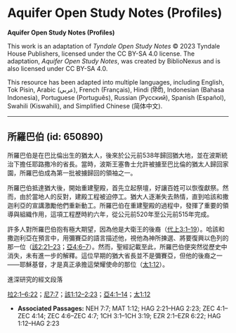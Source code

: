 # Aquifer Open Study Notes (Profiles)

**Aquifer Open Study Notes (Profiles)**

This work is an adaptation of *Tyndale Open Study Notes* © 2023 Tyndale House Publishers, licensed under the CC BY\-SA 4\.0 license. The adaptation, *Aquifer Open Study Notes*, was created by BiblioNexus and is also licensed under CC BY\-SA 4\.0\.

This resource has been adapted into multiple languages, including English, Tok Pisin, Arabic (عربي), French (Français), Hindi (हिंदी), Indonesian (Bahasa Indonesia), Portuguese (Português), Russian (Русский), Spanish (Español), Swahili (Kiswahili), and Simplified Chinese (简体中文).



--------------------------------

## 所羅巴伯 (id: 650890)

所羅巴伯是在巴比倫出生的猶太人，後來於公元前538年歸回猶大地，並在波斯統治下擔任耶路撒冷的省長。當時，波斯王塞魯士允許被擄至巴比倫的猶太人歸回家園，所羅巴伯成為第一批被擄歸回的領袖之一。

所羅巴伯抵達猶大後，開始重建聖殿，首先立起祭壇，好讓百姓可以恢復獻祭。然而，由於當地人的反對，建殿工程被迫停工。猶大人逐漸失去熱情，直到哈該和撒迦利亞的宣講激勵他們重新動工。所羅巴伯在重建聖殿的過程中，發揮了重要的領導與組織作用，這項工程歷時約六年，從公元前520年至公元前515年完成。

許多人對所羅巴伯抱有極大期望，因為他是大衛王的後裔（[代上3:1–19](https://ref.ly/1Chr3:1-1Chr3:19)）。哈該和撒迦利亞在預言中，用彌賽亞的語言描述他，視他為神所揀選、將要復興以色列的那一位（[該2:21–23](https://ref.ly/Hag2:21-Hag2:23)；[亞4:6–7](https://ref.ly/Zech4:6-Zech4:7)）。然而，聖經記載至此，所羅巴伯便突然從歷史中消失，未有進一步的解釋。這位早期的猶大省長並不是彌賽亞，但他的後裔之一——耶穌基督，才是真正承擔這榮耀使命的那位（[太1:12](https://ref.ly/Matt1:12)）。

進深研究的經文段落

[拉2:1–6:22](https://ref.ly/Ezra2:1-Ezra6:22)；[尼7:7](https://ref.ly/Neh7:7)；[該1:12–2:23](https://ref.ly/Hag1:12-Hag2:23)；[亞4:1–14](https://ref.ly/Zech4:1-Zech4:14)；[太1:12](https://ref.ly/Matt1:12)

* **Associated Passages:** NEH 7:7; MAT 1:12; HAG 2:21–HAG 2:23; ZEC 4:1–ZEC 4:14; ZEC 4:6–ZEC 4:7; 1CH 3:1–1CH 3:19; EZR 2:1–EZR 6:22; HAG 1:12–HAG 2:23

